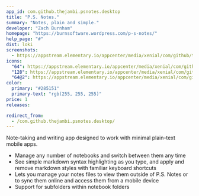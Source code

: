 ```yaml
---
app_id: com.github.thejambi.psnotes.desktop
title: "P.S. Notes."
summary: "Notes, plain and simple."
developer: "Zach Burnham"
homepage: "https://burnsoftware.wordpress.com/p-s-notes/"
help_page: "#"
dist: loki
screenshots:
  - https://appstream.elementary.io/appcenter/media/xenial/com/github/thejambi.psnotes.desktop/5A78F911FBB842A4CA8221E31A3558C6/screenshots/image-1_orig.png
icons:
  "64": https://appstream.elementary.io/appcenter/media/xenial/com/github/thejambi.psnotes.desktop/5A78F911FBB842A4CA8221E31A3558C6/icons/64x64/com.github.thejambi.psnotes_com.github.thejambi.psnotes.png
  "128": https://appstream.elementary.io/appcenter/media/xenial/com/github/thejambi.psnotes.desktop/5A78F911FBB842A4CA8221E31A3558C6/icons/128x128/com.github.thejambi.psnotes_com.github.thejambi.psnotes.png
  "64@2": https://appstream.elementary.io/appcenter/media/xenial/com/github/thejambi.psnotes.desktop/5A78F911FBB842A4CA8221E31A3558C6/icons/64x64@2/com.github.thejambi.psnotes_com.github.thejambi.psnotes.png
color:
  primary: "#285151"
  primary-text: "rgb(255, 255, 255)"
price: 1
releases:

redirect_from:
  - /com.github.thejambi.psnotes.desktop/
---
```


<p>Note-taking and writing app designed to work with minimal plain-text mobile apps.</p>
<ul>
  <li>Manage any number of notebooks and switch between them any time</li>
  <li>See simple markdown syntax highlighting as you type, and apply and remove markdown styles with familiar keyboard
shortcuts</li>
  <li>Lets you manage your notes files to view them outside of P.S. Notes or to sync them online and access them from
a mobile device</li>
  <li>Support for subfolders within notebook folders</li>
</ul>